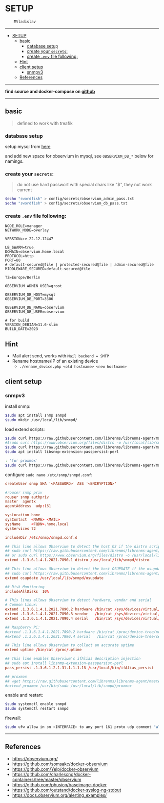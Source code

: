 # SETUP

```sh
    MVladislav
```

---

- [SETUP](#setup)
  - [basic](#basic)
    - [database setup](#database-setup)
    - [create your `secrets`:](#create-your-secrets)
    - [create `.env` file following:](#create-env-file-following)
  - [Hint](#hint)
  - [client setup](#client-setup)
    - [snmpv3](#snmpv3)
  - [References](#references)

---

**find source and docker-compose on [github](https://github.com/MVladislav/vm-docker-collection/tree/develop/composer/monitoring/observium)**

---

## basic

> defined to work with treafik

### database setup

setup mysql from [here](https://github.com/MVladislav/vm-docker-collection/tree/main/composer/db/mysql)

and add new space for observium in mysql, see `OBSERVIUM_DB_*` below for namings.

### create your `secrets`:

> do not use hard passwort with special chars like "$", they not work current

```sh
$echo "swordfish" > config/secrets/observium_admin_pass.txt
$echo "swordfish" > config/secrets/observium_db_pass.txt
```

### create `.env` file following:

```env
NODE_ROLE=manager
NETWORK_MODE=overlay

VERSION=ce-22.12.12447

LB_SWARM=true
DOMAIN=observium.home.local
PROTOCOL=http
PORT=80
# default-secured@file | protected-secured@file | admin-secured@file
MIDDLEWARE_SECURED=default-secured@file

TZ=Europe/Berlin

OBSERVIUM_ADMIN_USER=groot

OBSERVIUM_DB_HOST=mysql
OBSERVIUM_DB_PORT=3306

OBSERVIUM_DB_NAME=observium
OBSERVIUM_DB_USER=observium

# for build
VERSION_DEBIAN=11.6-slim
BUILD_DATE=2023
```

## Hint

- Mail alert send, works with `Mail backend = SMTP`
- Rename hostname/IP of an existing device
  - `./rename_device.php <old hostname> <new hostname>`

## client setup

### snmpv3

install snmp:

```sh
$sudo apt install snmp snmpd
$sudo mkdir /usr/local/lib/snmpd/
```

load extend scripts:

```sh
$sudo curl https://raw.githubusercontent.com/librenms/librenms-agent/master/snmp/distro -o /usr/local/lib/snmpd/distro
#$sudo curl https://www.observium.org/files/distro -o /usr/local/lib/snmpd/distro
$sudo curl https://raw.githubusercontent.com/librenms/librenms-agent/master/snmp/osupdate -o /usr/local/lib/snmpd/osupdate
$sudo apt install libsnmp-extension-passpersist-perl

: 'for proxmox'
$sudo curl https://raw.githubusercontent.com/librenms/librenms-agent/master/agent-local/proxmox -o /usr/local/lib/snmpd/proxmox
```

configure `sudo nano /etc/snmp/snmpd.conf`:

```conf
createUser snmp SHA '<PASSWORD>' AES '<ENCRYPTION>'

#rouser snmp priv
rouser snmp authpriv
master  agentx
agentAddress  udp:161

sysLocation home
sysContact  <NAME> <MAIL>
sysName     <FQDN>.home.local
sysServices 72

includeDir /etc/snmp/snmpd.conf.d

## This line allows Observium to detect the host OS if the distro script is installed
## sudo curl https://raw.githubusercontent.com/librenms/librenms-agent/master/snmp/distro -o /usr/local/lib/snmpd/distro
## or sudo curl https://www.observium.org/files/distro -o /usr/local/lib/snmpd/distro
extend .1.3.6.1.4.1.2021.7890.1 distro /usr/local/lib/snmpd/distro

## This line allows Observium to detect the host OSUPDATE if the osupdate script is installed
## sudo curl https://raw.githubusercontent.com/librenms/librenms-agent/master/snmp/osupdate -o /usr/local/lib/snmpd/osupdate
extend osupdate /usr/local/lib/snmpd/osupdate

## Disk Monitoring
includeAllDisks  10%

# This lines allows Observium to detect hardware, vendor and serial
# Common Linux:
extend .1.3.6.1.4.1.2021.7890.2 hardware /bin/cat /sys/devices/virtual/dmi/id/product_name
extend .1.3.6.1.4.1.2021.7890.3 vendor   /bin/cat /sys/devices/virtual/dmi/id/sys_vendor
extend .1.3.6.1.4.1.2021.7890.4 serial   /bin/cat /sys/devices/virtual/dmi/id/product_serial

## Raspberry Pi:
#extend .1.3.6.1.4.1.2021.7890.2 hardware /bin/cat /proc/device-tree/model
#extend .1.3.6.1.4.1.2021.7890.4 serial   /bin/cat /proc/device-tree/serial

## This line allows Observium to collect an accurate uptime
extend uptime /bin/cat /proc/uptime

## This line enables Observium's ifAlias description injection
## sudo apt install libsnmp-extension-passpersist-perl
pass_persist .1.3.6.1.2.1.31.1.1.1.18 /usr/local/bin/ifAlias_persist

## proxmox
## wget https://raw.githubusercontent.com/librenms/librenms-agent/master/agent-local/proxmox
#extend proxmox /usr/bin/sudo /usr/local/lib/snmpd/proxmox
```

enable and restart:

```sh
$sudo systemctl enable snmpd
$sudo systemctl restart snmpd
```

firewall:

```sh
$sudo ufw allow in on <INTERFACE> to any port 161 proto udp comment "allow incoming connection on standard snmp port"
```

---

## References

- <https://observium.org/>
- <https://github.com/somsakc/docker-observium>
- <https://github.com/Yelp/docker-observium>
- <https://github.com/charlescng/docker-containers/tree/master/observium>
- <https://github.com/phusion/baseimage-docker>
- <https://github.com/outstand/docker-syslog-ng-stdout>
- <https://docs.observium.org/alerting_examples/>
